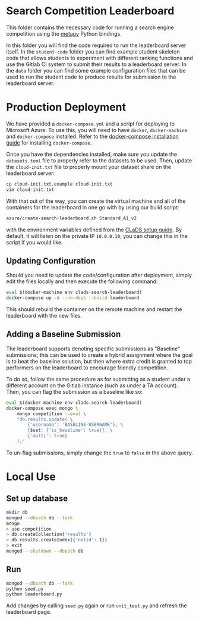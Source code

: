 # Search Competition Leaderboard

This folder contains the necessary code for running a search engine
competition using the [metapy][metapy] Python bindings.

In this folder you will find the code required to run the leaderboard
server itself. In the `student-code` folder you can find example student
skeleton code that allows students to experiment with different ranking
functions and use the Gitlab CI system to submit their results to a
leaderboard server. In the `data` folder you can find some example
configuration files that can be used to run the student code to produce
results for submission to the leaderboard server.

# Production Deployment

We have provided a `docker-compose.yml` and a script for deploying to
Microsoft Azure. To use this, you will need to have `docker`,
`docker-machine` and `docker-compose` installed. Refer to the
[docker-compose installation guide][docker-compose] for installing
`docker-compose`.

Once you have the dependencies installed, make sure you update the
`datasets.toml` file to properly refer to the datasets to be used. Then,
update the `cloud-init.txt` file to properly mount your dataset share on
the leaderboard server:

```bash
cp cloud-init.txt.example cloud-init.txt
vim cloud-init.txt
```

With that out of the way, you can create the virtual machine and all of the
containers for the leaderboard in one go with by using our build script:

```bash
azure/create-search-leaderboard.sh Standard_A1_v2
```

with the environment variables defined from the [CLaDS setup guide][clads].
By default, it will listen on the private IP `10.0.0.10`; you can change
this in the script if you would like.

## Updating Configuration

Should you need to update the code/configuration after deployment, simply
edit the files locally and then execute the following command:

```bash
eval $(docker-machine env clads-search-leaderboard)
docker-compose up -d --no-deps --build leaderboard
```

This should rebuild the container on the remote machine and restart the
leaderboard with the new files.

## Adding a Baseline Submission

The leaderboard supports denoting specific submissions as "Baseline"
submissions; this can be used to create a hybrid assignment where the goal
is to beat the baseline solution, but then where extra credit is granted to
top performers on the leaderboard to encourage friendly competition.

To do so, follow the same procedure as for submitting as a student under a
different account on the Gitlab instance (such as under a TA account).
Then, you can flag the submission as a baseline like so:

```bash
eval $(docker-machine env clads-search-leaderboard)
docker-compose exec mongo \
    mongo competition --eval \
    "db.results.update( \
        {'username': 'BASELINE-USERNAME'}, \
        {$set: {'is_baseline': true}}, \
        {'multi': true}
    );"
```

To un-flag submissions, simply change the `true` to `false` in the above
query.

# Local Use
## Set up database

```bash
mkdir db
mongod --dbpath db --fork
mongo
> use competition
> db.createCollection('results')
> db.results.createIndex({'netid': 1})
> exit
mongod --shutdown --dbpath db
```

## Run

```bash
mongod --dbpath db --fork
python seed.py
python leaderboard.py
```

Add changes by calling `seed.py` again or run `unit_test.py` and refresh the
leaderboard page.

[metapy]: https://github.com/meta-toolkit/metapy
[clads]: https://timan-group.github.io/clads/
[docker-compose]: https://docs.docker.com/compose/install/
